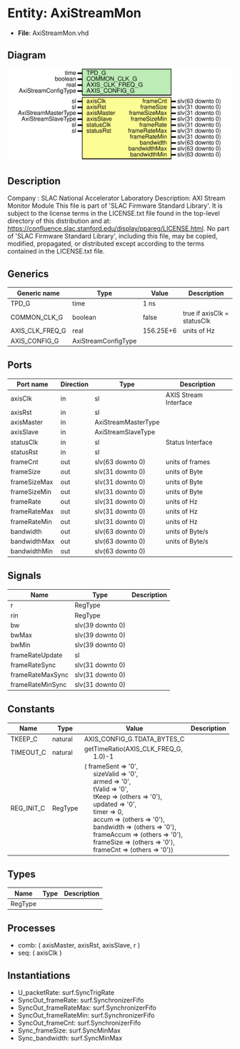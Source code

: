 # Entity: AxiStreamMon

- **File**: AxiStreamMon.vhd
## Diagram

![Diagram](AxiStreamMon.svg "Diagram")
## Description

Company    : SLAC National Accelerator Laboratory
Description: AXI Stream Monitor Module
This file is part of 'SLAC Firmware Standard Library'.
It is subject to the license terms in the LICENSE.txt file found in the
top-level directory of this distribution and at:
   https://confluence.slac.stanford.edu/display/ppareg/LICENSE.html.
No part of 'SLAC Firmware Standard Library', including this file,
may be copied, modified, propagated, or distributed except according to
the terms contained in the LICENSE.txt file.
## Generics

| Generic name    | Type                | Value     | Description                 |
| --------------- | ------------------- | --------- | --------------------------- |
| TPD_G           | time                | 1 ns      |                             |
| COMMON_CLK_G    | boolean             | false     | true if axisClk = statusClk |
| AXIS_CLK_FREQ_G | real                | 156.25E+6 | units of Hz                 |
| AXIS_CONFIG_G   | AxiStreamConfigType |           |                             |
## Ports

| Port name    | Direction | Type                | Description           |
| ------------ | --------- | ------------------- | --------------------- |
| axisClk      | in        | sl                  | AXIS Stream Interface |
| axisRst      | in        | sl                  |                       |
| axisMaster   | in        | AxiStreamMasterType |                       |
| axisSlave    | in        | AxiStreamSlaveType  |                       |
| statusClk    | in        | sl                  | Status Interface      |
| statusRst    | in        | sl                  |                       |
| frameCnt     | out       | slv(63 downto 0)    | units of frames       |
| frameSize    | out       | slv(31 downto 0)    | units of Byte         |
| frameSizeMax | out       | slv(31 downto 0)    | units of Byte         |
| frameSizeMin | out       | slv(31 downto 0)    | units of Byte         |
| frameRate    | out       | slv(31 downto 0)    | units of Hz           |
| frameRateMax | out       | slv(31 downto 0)    | units of Hz           |
| frameRateMin | out       | slv(31 downto 0)    | units of Hz           |
| bandwidth    | out       | slv(63 downto 0)    | units of Byte/s       |
| bandwidthMax | out       | slv(63 downto 0)    | units of Byte/s       |
| bandwidthMin | out       | slv(63 downto 0)    |                       |
## Signals

| Name             | Type             | Description |
| ---------------- | ---------------- | ----------- |
| r                | RegType          |             |
| rin              | RegType          |             |
| bw               | slv(39 downto 0) |             |
| bwMax            | slv(39 downto 0) |             |
| bwMin            | slv(39 downto 0) |             |
| frameRateUpdate  | sl               |             |
| frameRateSync    | slv(31 downto 0) |             |
| frameRateMaxSync | slv(31 downto 0) |             |
| frameRateMinSync | slv(31 downto 0) |             |
## Constants

| Name       | Type    | Value                                                                                                                                                                                                                                                                                                                                                                                                                                                                                                                                                                                                                                                                                                                                                                                            | Description |
| ---------- | ------- | ------------------------------------------------------------------------------------------------------------------------------------------------------------------------------------------------------------------------------------------------------------------------------------------------------------------------------------------------------------------------------------------------------------------------------------------------------------------------------------------------------------------------------------------------------------------------------------------------------------------------------------------------------------------------------------------------------------------------------------------------------------------------------------------------ | ----------- |
| TKEEP_C    | natural |  AXIS_CONFIG_G.TDATA_BYTES_C                                                                                                                                                                                                                                                                                                                                                                                                                                                                                                                                                                                                                                                                                                                                                                     |             |
| TIMEOUT_C  | natural |  getTimeRatio(AXIS_CLK_FREQ_G,<br><span style="padding-left:20px"> 1.0)-1                                                                                                                                                                                                                                                                                                                                                                                                                                                                                                                                                                                                                                                                                                                        |             |
| REG_INIT_C | RegType |  (       frameSent  => '0',<br><span style="padding-left:20px">       sizeValid  => '0',<br><span style="padding-left:20px">       armed      => '0',<br><span style="padding-left:20px">       tValid     => '0',<br><span style="padding-left:20px">       tKeep      => (others => '0'),<br><span style="padding-left:20px">       updated    => '0',<br><span style="padding-left:20px">       timer      => 0,<br><span style="padding-left:20px">       accum      => (others => '0'),<br><span style="padding-left:20px">       bandwidth  => (others => '0'),<br><span style="padding-left:20px">       frameAccum => (others => '0'),<br><span style="padding-left:20px">       frameSize  => (others => '0'),<br><span style="padding-left:20px">       frameCnt   => (others => '0')) |             |
## Types

| Name    | Type | Description |
| ------- | ---- | ----------- |
| RegType |      |             |
## Processes
- comb: ( axisMaster, axisRst, axisSlave, r )
- seq: ( axisClk )
## Instantiations

- U_packetRate: surf.SyncTrigRate
- SyncOut_frameRate: surf.SynchronizerFifo
- SyncOut_frameRateMax: surf.SynchronizerFifo
- SyncOut_frameRateMin: surf.SynchronizerFifo
- SyncOut_frameCnt: surf.SynchronizerFifo
- Sync_frameSize: surf.SyncMinMax
- Sync_bandwidth: surf.SyncMinMax

